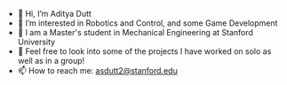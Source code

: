 - 👋 Hi, I’m Aditya Dutt
- 👀 I’m interested in Robotics and Control, and some Game Development
- 🌱 I am a Master's student in Mechanical Engineering at Stanford University
- 💞️ Feel free to look into some of the projects I have worked on solo as well as in a group!
- 📫 How to reach me: asdutt2@stanford.edu

<!---
adityadutt09/adityadutt09 is a ✨ special ✨ repository because its `README.md` (this file) appears on your GitHub profile.
You can click the Preview link to take a look at your changes.
--->
